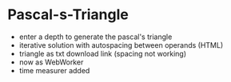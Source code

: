 # Pascal-s-Triangle

+ enter a depth to generate the pascal's triangle
+ iterative solution with autospacing between operands (HTML)
+ triangle as txt download link (spacing not working)
+ now as WebWorker
+ time measurer added